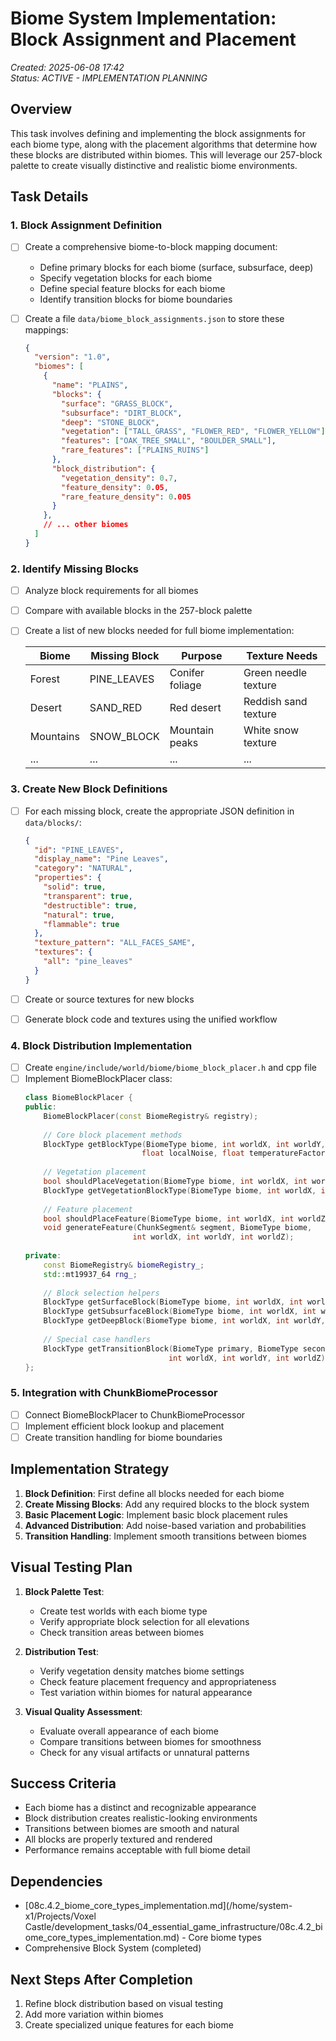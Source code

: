 # Biome System Implementation: Block Assignment and Placement

*Created: 2025-06-08 17:42*  
*Status: ACTIVE - IMPLEMENTATION PLANNING*

## Overview

This task involves defining and implementing the block assignments for each biome type, along with the placement algorithms that determine how these blocks are distributed within biomes. This will leverage our 257-block palette to create visually distinctive and realistic biome environments.

## Task Details

### 1. Block Assignment Definition

- [ ] Create a comprehensive biome-to-block mapping document:
  - Define primary blocks for each biome (surface, subsurface, deep)
  - Specify vegetation blocks for each biome
  - Define special feature blocks for each biome
  - Identify transition blocks for biome boundaries

- [ ] Create a file `data/biome_block_assignments.json` to store these mappings:
  ```json
  {
    "version": "1.0",
    "biomes": [
      {
        "name": "PLAINS",
        "blocks": {
          "surface": "GRASS_BLOCK",
          "subsurface": "DIRT_BLOCK",
          "deep": "STONE_BLOCK",
          "vegetation": ["TALL_GRASS", "FLOWER_RED", "FLOWER_YELLOW"],
          "features": ["OAK_TREE_SMALL", "BOULDER_SMALL"],
          "rare_features": ["PLAINS_RUINS"]
        },
        "block_distribution": {
          "vegetation_density": 0.7,
          "feature_density": 0.05,
          "rare_feature_density": 0.005
        }
      },
      // ... other biomes
    ]
  }
  ```

### 2. Identify Missing Blocks

- [ ] Analyze block requirements for all biomes
- [ ] Compare with available blocks in the 257-block palette
- [ ] Create a list of new blocks needed for full biome implementation:

  | Biome | Missing Block | Purpose | Texture Needs |
  |-------|---------------|---------|---------------|
  | Forest | PINE_LEAVES | Conifer foliage | Green needle texture |
  | Desert | SAND_RED | Red desert | Reddish sand texture |
  | Mountains | SNOW_BLOCK | Mountain peaks | White snow texture |
  | ... | ... | ... | ... |

### 3. Create New Block Definitions

- [ ] For each missing block, create the appropriate JSON definition in `data/blocks/`:
  ```json
  {
    "id": "PINE_LEAVES",
    "display_name": "Pine Leaves",
    "category": "NATURAL",
    "properties": {
      "solid": true,
      "transparent": true,
      "destructible": true,
      "natural": true,
      "flammable": true
    },
    "texture_pattern": "ALL_FACES_SAME",
    "textures": {
      "all": "pine_leaves"
    }
  }
  ```

- [ ] Create or source textures for new blocks
- [ ] Generate block code and textures using the unified workflow

### 4. Block Distribution Implementation

- [ ] Create `engine/include/world/biome/biome_block_placer.h` and cpp file
- [ ] Implement BiomeBlockPlacer class:
  ```cpp
  class BiomeBlockPlacer {
  public:
      BiomeBlockPlacer(const BiomeRegistry& registry);
      
      // Core block placement methods
      BlockType getBlockType(BiomeType biome, int worldX, int worldY, int worldZ, 
                            float localNoise, float temperatureFactor, float humidityFactor);
      
      // Vegetation placement
      bool shouldPlaceVegetation(BiomeType biome, int worldX, int worldY, int worldZ);
      BlockType getVegetationBlockType(BiomeType biome, int worldX, int worldZ);
      
      // Feature placement
      bool shouldPlaceFeature(BiomeType biome, int worldX, int worldZ);
      void generateFeature(ChunkSegment& segment, BiomeType biome, 
                          int worldX, int worldY, int worldZ);
      
  private:
      const BiomeRegistry& biomeRegistry_;
      std::mt19937_64 rng_;
      
      // Block selection helpers
      BlockType getSurfaceBlock(BiomeType biome, int worldX, int worldY, int worldZ);
      BlockType getSubsurfaceBlock(BiomeType biome, int worldX, int worldY, int worldZ);
      BlockType getDeepBlock(BiomeType biome, int worldX, int worldY, int worldZ);
      
      // Special case handlers
      BlockType getTransitionBlock(BiomeType primary, BiomeType secondary, 
                                  int worldX, int worldY, int worldZ);
  };
  ```

### 5. Integration with ChunkBiomeProcessor

- [ ] Connect BiomeBlockPlacer to ChunkBiomeProcessor
- [ ] Implement efficient block lookup and placement
- [ ] Create transition handling for biome boundaries

## Implementation Strategy

1. **Block Definition**: First define all blocks needed for each biome
2. **Create Missing Blocks**: Add any required blocks to the block system
3. **Basic Placement Logic**: Implement basic block placement rules
4. **Advanced Distribution**: Add noise-based variation and probabilities
5. **Transition Handling**: Implement smooth transitions between biomes

## Visual Testing Plan

1. **Block Palette Test**:
   - Create test worlds with each biome type
   - Verify appropriate block selection for all elevations
   - Check transition areas between biomes

2. **Distribution Test**:
   - Verify vegetation density matches biome settings
   - Check feature placement frequency and appropriateness
   - Test variation within biomes for natural appearance

3. **Visual Quality Assessment**:
   - Evaluate overall appearance of each biome
   - Compare transitions between biomes for smoothness
   - Check for any visual artifacts or unnatural patterns

## Success Criteria

- Each biome has a distinct and recognizable appearance
- Block distribution creates realistic-looking environments
- Transitions between biomes are smooth and natural
- All blocks are properly textured and rendered
- Performance remains acceptable with full biome detail

## Dependencies

- [08c.4.2_biome_core_types_implementation.md](/home/system-x1/Projects/Voxel Castle/development_tasks/04_essential_game_infrastructure/08c.4.2_biome_core_types_implementation.md) - Core biome types
- Comprehensive Block System (completed)

## Next Steps After Completion

1. Refine block distribution based on visual testing
2. Add more variation within biomes
3. Create specialized unique features for each biome
